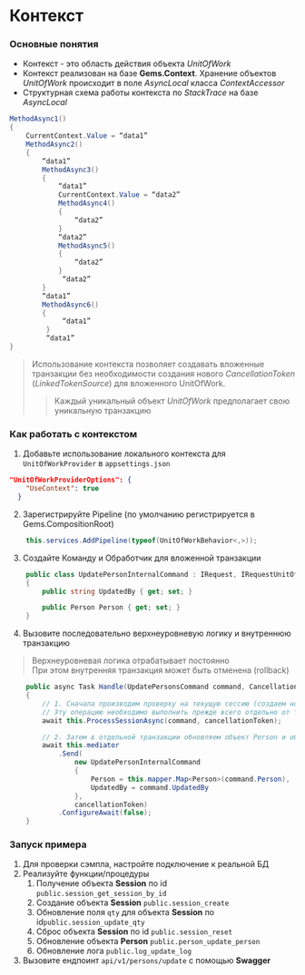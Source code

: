 # Контекст

### Основные понятия
- Контекст - это область действия объекта _UnitOfWork_
- Контекст реализован на базе **Gems.Context**. Хранение объектов _UnitOfWork_ происходит в поле _AsyncLocal<IContext>_ класса _ContextAccessor_
- Структурная схема работы контекста по _StackTrace_ на базе _AsyncLocal_
```csharp
MethodAsync1()
{
    CurrentContext.Value = “data1”
    MethodAsync2()
    {
        “data1”
        MethodAsync3()
        {
            “data1”
            CurrentContext.Value = “data2”
            MethodAsync4()
            {
                “data2”
            }
            “data2”
            MethodAsync5()
            {
                “data2”
            }        
             “data2”           
        }
        “data1”
        MethodAsync6()
        {
             “data1”
         }
         “data1”
}
```
> Использование контекста позволяет создавать вложенные транзакции без необходимости создания нового _CancellationToken_ (_LinkedTokenSource_) для вложенного UnitOfWork.
> > Каждый уникальный объект _UnitOfWork_ предполагает свою уникальную транзакцию

### Как работать с контекстом
1) Добавьте использование локального контекста для `UnitOfWorkProvider` в `appsettings.json`

```json
"UnitOfWorkProviderOptions": {
    "UseContext": true
  }
```

2) Зарегистрируйте Pipeline (по умолчанию регистрируется в Gems.CompositionRoot)
```csharp
    this.services.AddPipeline(typeof(UnitOfWorkBehavior<,>));
```

3) Создайте Команду и Обработчик для вложенной транзакции
```csharp
    public class UpdatePersonInternalCommand : IRequest, IRequestUnitOfWork
    {
        public string UpdatedBy { get; set; }

        public Person Person { get; set; }
    }
```

4) Вызовите последовательно верхнеуровневую логику и внутреннюю транзакцию
> Верхнеуровневая логика отрабатывает постоянно
> <br/>
> При этом внутренняя транзакция может быть отменена (rollback) 
```csharp
    public async Task Handle(UpdatePersonsCommand command, CancellationToken cancellationToken)
    {
        // 1. Сначала производим проверку на текущую сессию (создаем новую, обновляем количество запросов или сбрасываем)
        // Эту операцию необходимо выполнить прежде всего отдельно от транзакции, чтобы вести счетик запросов
        await this.ProcessSessionAsync(command, cancellationToken);

        // 2. Затем в отдельной транзакции обновляем объект Person и объект Log
        await this.mediator
            .Send(
                new UpdatePersonInternalCommand
                {
                    Person = this.mapper.Map<Person>(command.Person),
                    UpdatedBy = command.UpdatedBy
                },
                cancellationToken)
            .ConfigureAwait(false);
    }
```

### Запуск примера
1. Для проверки сэмпла, настройте подключение к реальной БД
2. Реализуйте функции/процедуры
   1. Получение объекта **Session** по id `public.session_get_session_by_id`
   1. Создание объекта **Session** `public.session_create`
   2. Обновление поля `qty` для объекта **Session** по id`public.session_update_qty`
   3. Сброс объекта  **Session** по id `public.session_reset`
   4. Обновление объекта **Person** `public.person_update_person`
   5. Обновление лога `public.log_update_log`
3. Вызовите ендпоинт `api/v1/persons/update` с помощью **Swagger**

